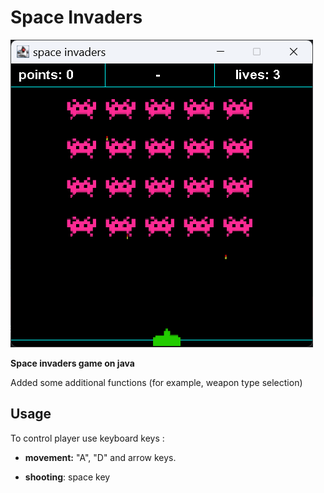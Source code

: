 # Space Invaders
![Project screenshot](images/github/screenshot_example.png)

**Space invaders game on java**

Added some additional functions (for example, weapon type selection)

## Usage

To control player use keyboard keys :

- **movement:**  "A", "D" and arrow keys.

- **shooting**:   space key


